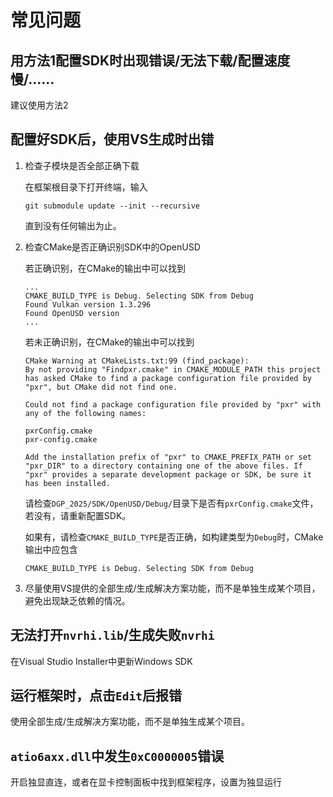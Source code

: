 # 常见问题

## 用方法1配置SDK时出现错误/无法下载/配置速度慢/……

建议使用方法2

## 配置好SDK后，使用VS生成时出错

1.  检查子模块是否全部正确下载

    在框架根目录下打开终端，输入

    ```shell
    git submodule update --init --recursive
    ```

    直到没有任何输出为止。

2.  检查CMake是否正确识别SDK中的OpenUSD

    若正确识别，在CMake的输出中可以找到
    
    ```
    ...
    CMAKE_BUILD_TYPE is Debug. Selecting SDK from Debug
    Found Vulkan version 1.3.296
    Found OpenUSD version
    ...
    ```
        
    若未正确识别，在CMake的输出中可以找到
    
    ```
    CMake Warning at CMakeLists.txt:99 (find_package): 
    By not providing "Findpxr.cmake" in CMAKE_MODULE_PATH this project has asked CMake to find a package configuration file provided by "pxr", but CMake did not find one.

    Could not find a package configuration file provided by "pxr" with any of the following names:

    pxrConfig.cmake
    pxr-config.cmake

    Add the installation prefix of "pxr" to CMAKE_PREFIX_PATH or set "pxr_DIR" to a directory containing one of the above files. If "pxr" provides a separate development package or SDK, be sure it has been installed.
    ```

    请检查`DGP_2025/SDK/OpenUSD/Debug/`目录下是否有`pxrConfig.cmake`文件，若没有，请重新配置SDK。

    如果有，请检查`CMAKE_BUILD_TYPE`是否正确，如构建类型为`Debug`时，CMake输出中应包含

    ```
    CMAKE_BUILD_TYPE is Debug. Selecting SDK from Debug
    ```

3.  尽量使用VS提供的全部生成/生成解决方案功能，而不是单独生成某个项目，避免出现缺乏依赖的情况。

## 无法打开`nvrhi.lib`/生成失败`nvrhi`

在Visual Studio Installer中更新Windows SDK

## 运行框架时，点击`Edit`后报错

使用全部生成/生成解决方案功能，而不是单独生成某个项目。

## `atio6axx.dll`中发生`0xC0000005`错误

开启独显直连，或者在显卡控制面板中找到框架程序，设置为独显运行
